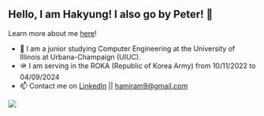 ## Hello, I am Hakyung! I also go by Peter! 👋

Learn more about me [here](https://hakyungyun.com)!

- 🏫 I am a junior studying Computer Engineering at the University of Illinois at Urbana-Champaign (UIUC). 
- 🪖 I am serving in the ROKA (Republic of Korea Army) from 10/11/2022 to 04/09/2024
- 📫 Contact me on [LinkedIn](https://www.linkedin.com/in/hakyung-peter-yun-3204061b8/) || [hamiram9@gmail.com](mailto:hamiram9@gmail.com)

![](https://github-readme-stats.vercel.app/api/top-langs/?username=hakyung4&theme=tokyonight&hide_border=false&include_all_commits=true&count_private=true&layout=compact&exclude_repo=ASMR-analysis,Learn_ML,PracticeTrading,MovieRecSite)

